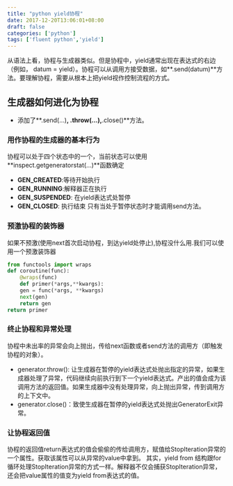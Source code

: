 ```yaml
---
title: "python yield协程"
date: 2017-12-20T13:06:01+08:00
draft: false
categories: ['python']
tags: ['fluent python','yield']
---
```


从语法上看，协程与生成器类似。但是协程中，yield通常出现在表达式的右边（例如， datum = yield）。协程可以从调用方接受数据，如**.send(datum)**方法。要理解协程，需要从根本上把yield视作控制流程的方式。

## 生成器如何进化为协程
- 添加了**.send(...)**, **.throw(...)**,**.close()**方法。
<!--more-->

### 用作协程的生成器的基本行为

协程可以处于四个状态中的一个，当前状态可以使用**inspect.getgeneratorstat(...)**函数确定

- **GEN_CREATED**:等待开始执行
- **GEN_RUNNING**:解释器正在执行
- **GEN_SUSPENDED**: 在yield表达式处暂停
- **GEN_CLOSED**: 执行结束
只有当处于暂停状态时才能调用send方法。

### 预激协程的装饰器
如果不预激(使用next首次启动协程，到达yield处停止),协程没什么用.我们可以使用一个预激装饰器 
```python
from functools import wraps
def coroutine(func):
    @wraps(func)
    def primer(*args,**kwargs):
    gen = func(*args, **kwargs)
    next(gen)
    return gen
return primer
```

### 终止协程和异常处理
协程中未出率的异常会向上抛出，传给next函数或者send方法的调用方（即触发协程的对象）。

- generator.throw(): 让生成器在暂停的yield表达式处抛出指定的异常，如果生成器处理了异常，代码继续向前执行到下一个yield表达式。产出的值会成为该调用方法的返回值。如果生成器中没有处理异常，向上抛出异常，传到调用方的上下文中。
- generator.close()：致使生成器在暂停的yield表达式处抛出GeneratorExit异常。

### 让协程返回值
协程的返回值return表达式的值会偷偷的传给调用方，赋值给StopIteration异常的一个属性。获取该属性可以从异常的value中拿到。
其实，yield from 结构跟for循环处理StopIteration异常的方式一样。解释器不仅会捕获StopIteration异常，还会把value属性的值变为yield from表达式的值。

